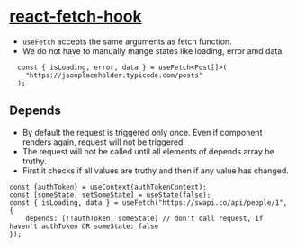 # [react-fetch-hook](https://www.npmjs.com/package/react-fetch-hook)

- `useFetch` accepts the same arguments as fetch function.
- We do not have to manually mange states like loading, error amd data.

```tsx
  const { isLoading, error, data } = useFetch<Post[]>(
    "https://jsonplaceholder.typicode.com/posts"
  );
```


## Depends

- By default the request is triggered only once. Even if component renders again, request will not be triggered.
- The request will not be called until all elements of depends array be truthy.
- First it checks if all values are truthy and then if any value has changed.

```tsx
const {authToken} = useContext(authTokenContext);
const [someState, setSomeState] = useState(false);
const { isLoading, data } = useFetch("https://swapi.co/api/people/1", {
    depends: [!!authToken, someState] // don't call request, if haven't authToken OR someState: false
});
```
